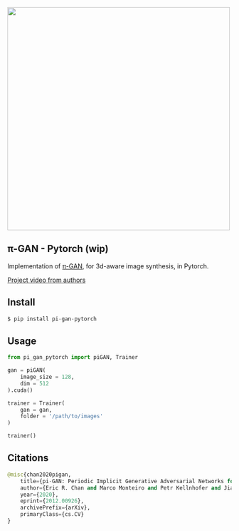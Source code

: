 <img src="./images/diagram.png" width="500px"></img>

## π-GAN - Pytorch (wip)

Implementation of <a href="https://arxiv.org/abs/2012.00926">π-GAN</a>, for 3d-aware image synthesis, in Pytorch.

<a href="https://www.youtube.com/watch?v=0HCdof9BGtw">Project video from authors</a>

## Install

```py
$ pip install pi-gan-pytorch
```

## Usage

```py
from pi_gan_pytorch import piGAN, Trainer

gan = piGAN(
    image_size = 128,
    dim = 512
).cuda()

trainer = Trainer(
    gan = gan,
    folder = '/path/to/images'
)

trainer()
```

## Citations

```py
@misc{chan2020pigan,
    title={pi-GAN: Periodic Implicit Generative Adversarial Networks for 3D-Aware Image Synthesis}, 
    author={Eric R. Chan and Marco Monteiro and Petr Kellnhofer and Jiajun Wu and Gordon Wetzstein},
    year={2020},
    eprint={2012.00926},
    archivePrefix={arXiv},
    primaryClass={cs.CV}
}
```
